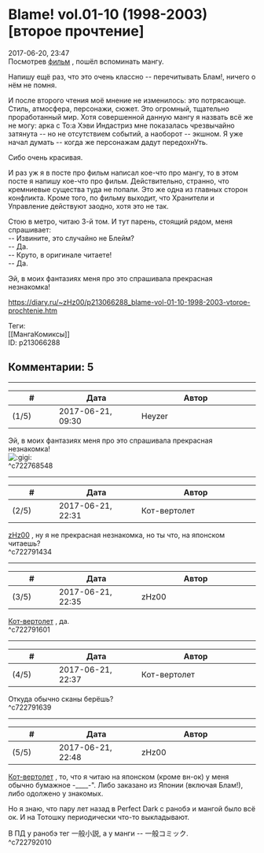 Blame! vol.01-10 (1998-2003) [второе прочтение]
===============================================

  
2017-06-20, 23:47  
 Посмотрев  [фильм](Blame!%20(2017))  , пошёл вспоминать мангу.   
   
 Напишу ещё раз, что это очень классно -- перечитывать Блам!, ничего о нём не помня.   
   
 И после второго чтения моё мнение не изменилось: это потрясающе. Стиль, атмосфера, персонажи, сюжет. Это огромный, тщательно проработанный мир. Хотя совершенной данную мангу я назвать всё же не могу: арка с То:а Хэви Индастриз мне показалась чрезвычайно затянута -- но не отсутствием событий, а наоборот -- экшном. Я уже начал думать -- когда же персонажам дадут передохнУть.   
   
 Сибо очень красивая.   
   
 И раз уж я в посте про фильм написал кое-что про мангу, то в этом посте я напишу кое-что про фильм. Действительно, странно, что кремниевые существа туда не попали. Это же одна из главных сторон конфликта. Кроме того, по фильму выходит, что Хранители и Управление действуют заодно, хотя это не так.   
   
 Стою в метро, читаю 3-й том. И тут парень, стоящий рядом, меня спрашивает:   
 -- Извините, это случайно не Блейм?   
 -- Да.   
 -- Круто, в оригинале читаете!   
 -- Да.   
   
 Эй, в моих фантазиях меня про это спрашивала прекрасная незнакомка!   
  
<https://diary.ru/~zHz00/p213066288_blame-vol-01-10-1998-2003-vtoroe-prochtenie.htm>  
  
Теги:  
[[МангаКомиксы]]  
ID: p213066288  


Комментарии: 5
--------------

  


---



|         #         |              Дата              |                     Автор                     |           ID           |
| --- | --- | --- | --- |
| (1/5) | 2017-06-21, 09:30 | Heyzer | c722768548 |

  
  Эй, в моих фантазиях меня про это спрашивала прекрасная незнакомка!    
 ![:gigi:](http://static.diary.ru/picture/1134.gif)   
 ^c722768548

---



|         #         |              Дата              |                     Автор                     |           ID           |
| --- | --- | --- | --- |
| (2/5) | 2017-06-21, 22:31 | Кот-вертолет | c722791434 |

  
  [zHz00](https://zHz00.diary.ru "Untitled")  , ну я не прекрасная незнакомка, но ты что, на японском читаешь?   
 ^c722791434

---



|         #         |              Дата              |                     Автор                     |           ID           |
| --- | --- | --- | --- |
| (3/5) | 2017-06-21, 22:35 | zHz00 | c722791601 |

  
  [Кот-вертолет](http://now-and-zen.diary.ru "Now and zen")  , да.   
 ^c722791601

---



|         #         |              Дата              |                     Автор                     |           ID           |
| --- | --- | --- | --- |
| (4/5) | 2017-06-21, 22:37 | Кот-вертолет | c722791639 |

  
 Откуда обычно сканы берёшь?   
 ^c722791639

---



|         #         |              Дата              |                     Автор                     |           ID           |
| --- | --- | --- | --- |
| (5/5) | 2017-06-21, 22:48 | zHz00 | c722792010 |

  
  [Кот-вертолет](http://now-and-zen.diary.ru "Now and zen")  , то, что я читаю на японском (кроме вн-ок) у меня обычно бумажное -\_\_\_\_-". Либо заказано из Японии (включая Блам!), либо одолжено у знакомых.   
   
 Но я знаю, что пару лет назад в Perfect Dark с ранобэ и мангой было всё ок. И на Тотошку периодически что-то выкладывают.   
   
 В ПД у ранобэ тег 一般小説, а у манги -- 一般コミック.   
 ^c722792010